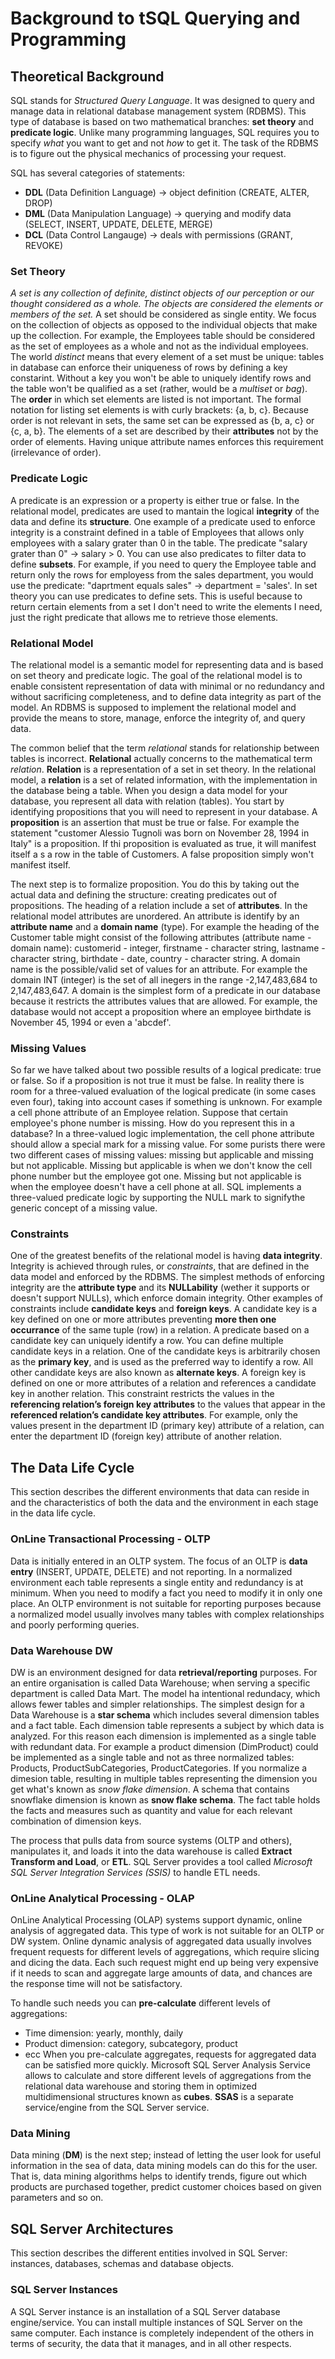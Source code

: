 # Background to tSQL Querying and Programming

## Theoretical Background
SQL stands for *Structured Query Language*. It was designed to query and manage data in relational database management system (RDBMS). This type of database is based on two mathematical branches: **set theory** and **predicate logic**.
Unlike many programming languages, SQL requires you to specify *what* you want to get and not *how* to get it. The task of the RDBMS is to figure out the physical mechanics of processing your request.

SQL has several categories of statements:
- **DDL** (Data Definition Language) -> object definition (CREATE, ALTER, DROP)
- **DML** (Data Manipulation Language) -> querying and modify data (SELECT, INSERT, UPDATE, DELETE, MERGE)
- **DCL** (Data Control Langauge) -> deals with permissions (GRANT, REVOKE)

### Set Theory
*A set is any collection of definite, distinct objects of our perception or our thought considered as a whole. The objects are considered the elements or members of the set.*
A set should be considered as single entity. We focus on the collection of objects as opposed to the individual objects that make up the collection. For example, the Employees table should be considered as the set of employees as a whole and not as the individual employees. The world *distinct* means that every element of a set must be unique: tables in database can enforce their uniqueness of rows by defining a key constarint. Without a key you won't be able to uniquely identify rows and the table won't be qualified as a set (rather, would be a *multiset* or *bag*).
The **order** in which set elements are listed is not important. The formal notation for listing set elements is with curly brackets: {a, b, c}. Because order is not relevant in sets, the same set can be expressed as {b, a, c} or {c, a, b}. The elements of a set are described by their **attributes** not by the order of elements. Having unique attribute names enforces this requirement (irrelevance of order). 

### Predicate Logic
A predicate is an expression or a property is either true or false. In the relational model, predicates are used to mantain the logical **integrity** of the data and define its **structure**. One example of a predicate used to enforce integrity is a constraint defined in a table of Employees that allows only employees with a salary grater than 0 in the table. The predicate "salary grater than 0" -> salary > 0. You can use also predicates to filter data to define **subsets**. For example, if you need to query the Employee table and return only the rows for employess from the sales department, you would use the predicate: "daprtment equals sales" -> department = 'sales'.
In set theory you can use predicates to define sets. This is useful because to return certain elements from a set I don't need to write the elements I need, just the right predicate that allows me to retrieve those elements. 

### Relational Model
The relational model is a semantic model for representing data and is based on set theory and predicate logic. The goal of the relational model is to enable consistent representation of data with minimal or no redundancy and without sacrificing completeness, and to define data integrity as part of the model. An RDBMS is supposed to implement the relational model and provide the means to store, manage, enforce the integrity of, and query data.

The common belief that the term *relational* stands for relationship between tables is incorrect. **Relational** actually concerns to the mathematical term *relation*. **Relation** is a representation of a set in set theory. In the relational model, a **relation** is a set of related information, with the implementation in the database being a table. When you design a data model for your database, you represent all data with relation (tables). You start by identifying propositions that you will need to represent in your database. A **proposition** is an assertion that must be true or false. For example the statement "customer Alessio Tugnoli was born on November 28, 1994 in Italy" is a proposition. If thi proposition is evaluated as true, it will manifest itself a s a row in the table of Customers. A false proposition simply won't manifest itself.

The next step is to formalize proposition. You do this by taking out the actual data and defining the structure: creating predicates out of propositions. The heading of a relation include a set of **attributes**. In the relational model attributes are unordered. An attribute is identify by an **attribute name** and a **domain name** (type). For example the heading of the Customer table might consist of the following attributes (attribute name - domain name): customerid - integer, firstname - character string, lastname - character string, birthdate - date, country - character string. A domain name is the possible/valid set of values for an attribute. For example the domain INT (integer) is the set of all inegers in the range -2,147,483,684 to 2,147,483,647. A domain is the simplest form of a predicate in our database because it restricts the attributes values that are allowed. For example, the database would not accept a proposition where an employee birthdate is November 45, 1994 or even a 'abcdef'.

### Missing Values
So far we have talked about two possible results of a logical predicate: true or false. So if a proposition is not true it must be false. 
In reality there is room for a three-valued evaluation of the logical predicate (in some cases even four), taking into account cases if something is unknown. For example a cell phone attribute of an Employee relation. Suppose that certain employee's phone number is missing. How do you represent this in a database? In a three-valued logic implementation, the cell phone attribute should allow a special mark for a missing value.
For some purists there were two different cases of missing values: missing but applicable and missing but not applicable. Missing but applicable is when we don't know the cell phone number but the employee got one. Missing but not applicable is when the employee doesn't have a cell phone at all.
SQL implements a three-valued predicate logic by supporting the NULL mark to signifythe generic concept of a missing value.

### Constraints
One of the greatest benefits of the relational model is having **data integrity**. Integrity is achieved through rules, or *constraints*, that are defined in the data model and enforced by the RDBMS. The simplest methods of enforcing integrity are the **attribute type** and its **NULLability** (wether it supports or doesn't support NULLs), which enforce domain integrity.
Other examples of constraints include **candidate keys** and **foreign keys**. A candidate key is a key defined on one or more attributes preventing **more then one occurrance** of the same tuple (row) in a relation. A predicate based on a candidate key can uniquely identify a row. You can define multiple candidate keys in a relation. One of the candidate keys is arbitrarily chosen as the **primary key**, and is used as the preferred way to identify a row. All other candidate keys are also known as **alternate keys**. A foreign key is defined on one or more attributes of a relation and references a candidate key in another relation. This constraint restricts the values in the **referencing relation’s foreign key attributes** to the values that appear in the **referenced relation’s candidate key attributes**. For example, only the values present in the department ID (primary key) attribute of a relation, can enter the department ID (foreign key) attribute of another relation.

## The Data Life Cycle
This section describes the different environments that data can reside in and the characteristics of both the data and the environment in each stage in the data life cycle.

### OnLine Transactional Processing - OLTP
Data is initially entered in an OLTP system. The focus of an OLTP is **data entry** (INSERT, UPDATE, DELETE) and not reporting. In a normalized environment each table represents a single entity and redundancy is at minimum. When you need to modify a fact you need to modify it in only one place. An OLTP environment is not suitable for reporting purposes because a normalized model usually involves many tables with complex relationships and poorly performing queries.

### Data Warehouse DW
DW is an environment designed for data **retrieval/reporting** purposes. For an entire organisation is called Data Warehouse; when serving a specific department is called Data Mart. The model ha intentional redundacy, which allows fewer tables and simpler relationships. The simplest design for a Data Warehouse is a **star schema** which includes several dimension tables and a fact table. Each dimension table represents a subject by which data is analyzed. For this reason each dimension is implemented as a single table with redundant data. For example a product dimension (DimProduct) could be implemented as a single table and not as three  normalized tables: Products, ProductSubCategories, ProductCategories. If you normalize a dimesion table, resulting in multiple tables representing the dimension you get what's known as *snow flake dimension*. A schema that contains snowflake dimension is known as **snow flake schema**.
The fact table holds the facts and measures such as quantity and value for each relevant combination of dimension keys.

The process that pulls data from source systems (OLTP and others), manipulates it, and loads it into the data warehouse is called **Extract Transform and Load**, or **ETL**. SQL Server provides a tool called *Microsoft SQL Server Integration Services (SSIS)* to handle ETL needs.

### OnLine Analytical Processing - OLAP
OnLine Analytical Processing (OLAP) systems support dynamic, online analysis of aggregated data. This type of work is not suitable for an OLTP or DW system. Online dynamic analysis of aggregated data usually involves frequent requests for different levels of aggregations, which
require slicing and dicing the data. Each such request might end up being very expensive if it needs to scan and aggregate large amounts of data, and chances are the response time will not be satisfactory.

To handle such needs you can **pre-calculate** different levels of aggregations:
  - Time dimension: yearly, monthly, daily
  - Product dimension: category, subcategory, product
  - ecc
When you pre-calculate aggregates, requests for aggregated data can be satisfied more quickly. Microsoft SQL Server Analysis Service allows to calculate and store different levels of aggregations from the relational data warehouse and storing them in optimized multidimensional structures known as **cubes**. **SSAS** is a separate service/engine from the SQL Server service.

### Data Mining
Data mining (**DM**) is the next step; instead of letting the user look for useful information in the sea of data, data mining models can do this for the user. That is, data mining algorithms helps to identify trends, figure out which products are purchased together, predict customer choices based on given parameters and so on.

## SQL Server Architectures
This section describes the different entities involved in SQL Server: instances, databases, schemas and database objects.

### SQL Server Instances
A SQL Server instance is an installation of a SQL Server database engine/service. You can install multiple instances of SQL Server on the same computer.
Each instance is completely independent of the others in terms of security, the data that it manages, and in all other respects.





























